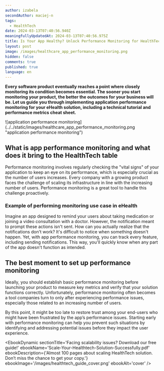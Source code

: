 ```yaml
---
author: izabela
secondAuthor: maciej-n
tags:
  - HealthTech
date: 2024-03-13T07:40:56.940Z
meaningfullyUpdatedAt: 2024-03-13T07:40:56.975Z
title: Is Your App Healthy? Unlock Performance Monitoring for HealthTech
layout: post
image: /images/healthcare_app_performance_monitoring.png
hidden: false
comments: true
published: true
language: en
---
```

**Every software product eventually reaches a point where closely monitoring its condition becomes essential. The sooner you start monitoring your product, the better the outcomes for your business will be. Let us guide you through implementing application performance monitoring for your eHealth solution, including a technical tutorial and performance metrics cheat sheet.**

<div className="image">![application performance monitoring](../../static/images/healthcare_app_performance_monitoring.png "application performance monitoring")</div>

## What is app performance monitoring and what does it bring to the HealthTech table

Performance monitoring involves regularly checking the "vital signs" of your application to keep an eye on its performance, which is especially crucial as the number of users increases. Every company with a growing product faces the challenge of scaling its infrastructure in line with the increasing number of users. Performance monitoring is a great tool to handle this challenge proactively.

### Example of performing monitoring use case in eHealth

Imagine an app designed to remind your users about taking medication or joining a video consultation with a doctor. However, the notification meant to prompt these actions isn't sent. How can you actually realize that the notifications don't work? It's difficult to notice when something doesn't happen. Yet, with app performance monitoring, you can track every feature, including sending notifications. This way, you'll quickly know when any part of the app doesn't function as intended.

## The best moment to set up performance monitoring

Ideally, you should establish basic performance monitoring before launching your product to measure key metrics and verify that your solution functions correctly. Unfortunately, performance monitoring often becomes a tool companies turn to only after experiencing performance issues, especially those related to an increasing number of users. 

By this point, it might be too late to restore trust among your end-users who might have been frustrated by the app’s performance issues. Starting early with performance monitoring can help you prevent such situations by identifying and addressing potential issues before they impact the user experience.

<EbookDynamic sectionTitle='Facing scalability issues? Download our free guide!' ebookName='Scale-Your-Healthtech-Solution-Successfully.pdf' ebookDescription={'Almost 100 pages about scaling HealthTech solution. Don’t miss the chance to get your copy.'} ebookImage='/images/healthtech_guide_cover.png' ebookAlt='cover' />